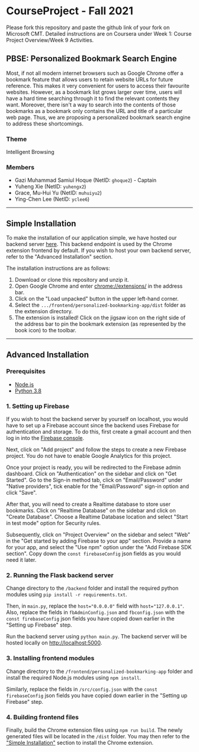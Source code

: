 # CourseProject - Fall 2021

Please fork this repository and paste the github link of your fork on Microsoft CMT. Detailed instructions are on Coursera under Week 1: Course Project Overview/Week 9 Activities.

## PBSE: Personalized Bookmark Search Engine

Most, if not all modern internet browsers such as Google Chrome offer a bookmark feature that allows users to retain website URLs for future reference. This makes it very convenient for users to access their favourite websites. However, as a bookmark list grows larger over time, users will have a hard time searching through it to find the relevant contents they want. Moreover, there isn't a way to search into the contents of those bookmarks as a bookmark only contains the URL and title of a particular web page. Thus, we are proposing a personalized bookmark search engine to address these shortcomings.

### Theme

Intelligent Browsing

### Members

- Gazi Muhammad Samiul Hoque (NetID: `ghoque2`) -  Captain
- Yuheng Xie (NetID: `yuhengx2`)
- Grace, Mu-Hui Yu (NetID: `muhuiyu2`)
- Ying-Chen Lee (NetID: `yclee6`)

---

## Simple Installation

To make the installation of our application simple, we have hosted our backend server [here](https://pbse-md7vc2dicq-as.a.run.app/). This backend endpoint is used by the Chrome extension frontend by default. If you wish to host your own backend server, refer to the "Advanced Installation" section.

The installation instructions are as follows:

1. Download or clone this repository and unzip it.
2. Open Google Chrome and enter <chrome://extensions/> in the address bar.
3. Click on the "Load unpacked" button in the upper left-hand corner.
4. Select the `.../frontend/personalized-bookmarking-app/dist` folder as the extension directory.
5. The extension is installed! Click on the jigsaw icon on the right side of the address bar to pin the bookmark extension (as represented by the book icon) to the toolbar.

---

## Advanced Installation

### Prerequisites

- [Node.js](https://nodejs.org/en/download/)
- [Python 3.8](https://www.python.org/downloads/release/python-380/)

### 1. Setting up Firebase

If you wish to host the backend server by yourself on localhost, you would have to set up a Firebase account since the backend uses Firebase for authentication and storage.  To do this, first create a gmail account and then log in into the [Firebase console](https://console.firebase.google.com/).

Next, click on "Add project" and follow the steps to create a new Firebase project. You do not have to enable Google Analytics for this project.

Once your project is ready, you will be redirected to the Firebase admin dashboard. Click on "Authentication" on the sidebar and click on "Get Started". Go to the Sign-in method tab, click on "Email/Password" under "Native providers", tick enable for the "Email/Password" sign-in option and click "Save".

After that, you will need to create a Realtime database to store user bookmarks. Click on "Realtime Database" on the sidebar and click on "Create Database". Choose a Realtime Database location and select "Start in test mode" option for Security rules.

Subsequently, click on "Project Overview" on the sidebar and select "Web" in the "Get started by adding Firebase to your app" section. Provide a name for your app, and select the "Use npm" option under the "Add Firebase SDK section". Copy down the `const firebaseConfig` json fields as you would need it later.

### 2. Running the Flask backend server

Change directory to the `/backend` folder and install the required python modules using `pip install -r requirements.txt`.

Then, in `main.py`, replace the `host="0.0.0.0"` field with `host="127.0.0.1"`. Also, replace the fields in `fbAdminConfig.json` and `fbconfig.json` with the `const firebaseConfig` json fields you have copied down earlier in the "Setting up Firebase" step.

Run the backend server using `python main.py`. The backend server will be hosted locally on <http://localhost:5000>.

### 3. Installing frontend modules

Change directory to the `/frontend/personalized-bookmarking-app` folder and install the required Node.js modules using `npm install`.

Similarly, replace the fields in `/src/config.json` with the `const firebaseConfig` json fields you have copied down earlier in the "Setting up Firebase" step.

### 4. Building frontend files

Finally, build the Chrome extension files using `npm run build`. The newly generated files will be located in the `/dist` folder. You may then refer to the ["Simple Installation"](#simple-installation) section to install the Chrome extension.